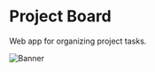 # Project Board

Web app for organizing project tasks.

![Banner](https://raw.githubusercontent.com/PawanKolhe/project-board/main/screenshots/banner.png)

